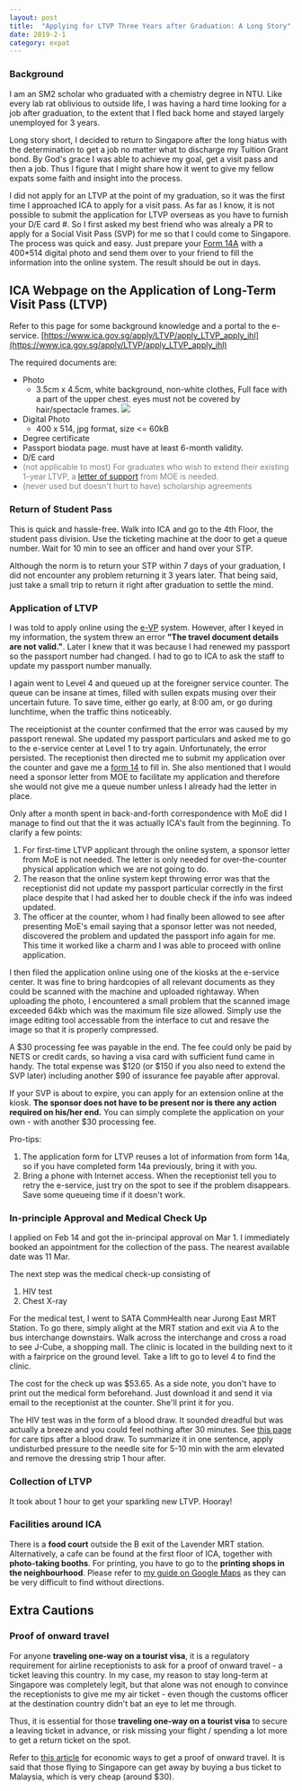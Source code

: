 ```yaml
---
layout: post
title:  "Applying for LTVP Three Years after Graduation: A Long Story"
date: 2019-2-1
category: expat
---
```

### Background
I am an SM2 scholar who graduated with a chemistry degree in NTU. Like every lab rat oblivious to outside life, I was having a hard time looking for a job after graduation, to the extent that I fled back home and stayed largely unemployed for 3 years.

Long story short, I decided to return to Singapore after the long hiatus with the determination to get a job no matter what to discharge my Tuition Grant bond. By God's grace I was able to achieve my goal, get a visit pass and then a job. Thus I figure that I might share how it went to give my fellow expats some faith and insight into the process.

I did not apply for an LTVP at the point of my graduation, so it was the first time I approached ICA to apply for a visit pass. As far as I know, it is not possible to submit the application for LTVP overseas as you have to furnish your D/E card #. So I first asked my best friend who was alrealy a PR to apply for a Social Visit Pass (SVP) for me so that I could come to Singapore. The process was quick and easy. Just prepare your [Form 14A](https://www.ica.gov.sg/docs/default-source/ica/forms/form14a.pdf) with a 400*514 digital photo and send them over to your friend to fill the information into the online system. The result should be out in days.

## ICA Webpage on the Application of Long-Term Visit Pass (LTVP)
Refer to this page for some background knowledge and a portal to the e-service.
[https://www.ica.gov.sg/apply/LTVP/apply_LTVP_apply_ihl](https://www.ica.gov.sg/apply/LTVP/apply_LTVP_apply_ihl)

The required documents are:
* Photo
  * 3.5cm x 4.5cm, white background, non-white clothes, Full face with a part of the upper chest. eyes must not be covered by hair/spectacle frames. 
  ![](/organizedchaos/public/portrait.png)
* Digital Photo
  * 400 x 514, jpg format, size <= 60kB
* Degree certificate
* Passport biodata page. must have at least 6-month validity.
* D/E card
* <span style="color:grey"> (not applicable to most) For graduates who wish to extend their existing 1-year LTVP, a [letter of support](https://tgonline.moe.gov.sg/docs/F-UnemploymentAndLTVP%20Extension.pdf) from MOE is needed. </span>
* <span style="color:grey">(never used but doesn't hurt to have) scholarship agreements</span>

### Return of Student Pass
This is quick and hassle-free. Walk into ICA and go to the 4th Floor, the student pass division. Use the ticketing machine at the door to get a queue number. Wait for 10 min to see an officer and hand over your STP.

Although the norm is to return your STP within 7 days of your graduation, I did not encounter any problem returning it 3 years later. That being said, just take a small trip to return it right after graduation to settle the mind.

### Application of LTVP
I was told to apply online using the [e-VP](https://eservices.ica.gov.sg/esvclandingpage/evp) system. However, after I keyed in my information, the system threw an error __"The travel document details are not valid."__. Later I knew that it was because I had renewed my passport so the passport number had changed. I had to go to ICA to ask the staff to update my passport number manually.

I again went to Level 4 and queued up at the foreigner service counter. The queue can be insane at times, filled with sullen expats musing over their uncertain future. To save time, either go early, at 8:00 am, or go during lunchtime, when the traffic thins noticeably.

The receiptionist at the counter confirmed that the error was caused by my passport renewal. She updated my passport particulars and asked me to go to the e-service center at Level 1 to try again. Unfortunately, the error persisted. The receptionist then directed me to submit my application over the counter and gave me a [form 14](https://www.ica.gov.sg/cms/files/forms/Form14.pdf) to fill in. She also mentioned that I would need a sponsor letter from MOE to facilitate my application and therefore she would not give me a queue number unless I already had the letter in place.

Only after a month spent in back-and-forth correspondence with MoE did I manage to find out that the it was actually ICA's fault from the beginning. To clarify a few points:
1. For first-time LTVP applicant through the online system, a sponsor letter from MoE is not needed. The letter is only needed for over-the-counter physical application which we are not going to do.
2. The reason that the online system kept throwing error was that the receptionist did not update my passport particular correctly in the first place despite that I had asked her to double check if the info was indeed updated.
3. The officer at the counter, whom I had finally been allowed to see after presenting MoE's email saying that a sponsor letter was not needed, discovered the problem and updated the passport info again for me. This time it worked like a charm and I was able to proceed with online application.

I then filed the application online using one of the kiosks at the e-service center. It was fine to bring hardcopies of all relevant documents as they could be scanned with the machine and uploaded rightaway. When uploading the photo, I encountered a small problem that the scanned image exceeded 64kb which was the maximum file size allowed. Simply use the image editing tool accessable from the interface to cut and resave the image so that it is properly compressed.

A $30 processing fee was payable in the end. The fee could only be paid by NETS or credit cards, so having a visa card with sufficient fund came in handy. The total expense was $120 (or $150 if you also need to extend the SVP later) including another $90 of issurance fee payable after approval.

If your SVP is about to expire, you can apply for an extension online at the kiosk. __The sponsor does not have to be present nor is there any action required on his/her end.__ You can simply complete the application on your own - with another $30 processing fee.

Pro-tips: 
1. The application form for LTVP reuses a lot of information from form 14a, so if you have completed form 14a previously, bring it with you. 
2. Bring a phone with Internet access. When the receptionist tell you to retry the e-service, just try on the spot to see if the problem disappears. Save some queueing time if it doesn't work.


### In-principle Approval and Medical Check Up
I applied on Feb 14 and got the in-principal approval on Mar 1. I immediately booked an appointment for the collection of the pass. The nearest available date was 11 Mar.

The next step was the medical check-up consisting of
1. HIV test
2. Chest X-ray

For the medical test, I went to SATA CommHealth near Jurong East MRT Station. To go there, simply alight at the MRT station and exit via A to the bus interchange downstairs. Walk across the interchange and cross a road to see J-Cube, a shopping mall. The clinic is located in the building next to it with a fairprice on the ground level. Take a lift to go to level 4 to find the clinic.

The cost for the check up was $53.65. As a side note, you don't have to print out the medical form beforehand. Just download it and send it via email to the receptionist at the counter. She'll print it for you.

The HIV test was in the form of a blood draw. It sounded dreadful but was actually a breeze and you could feel nothing after 30 minutes. See [this page](https://healthunlocked.com/cllsupport/posts/132783026/care-tips-after-your-blood-test) for care tips after a blood draw. To summarize it in one sentence, apply undisturbed pressure to the needle site for 5-10 min with the arm elevated and remove the dressing strip 1 hour after.


### Collection of LTVP
It took about 1 hour to get your sparkling new LTVP. Hooray!

### Facilities around ICA
There is a **food court** outside the B exit of the Lavender MRT station. Alternatively, a cafe can be found at the first floor of ICA, together with **photo-taking booths**. For printing, you have to go to the **printing shops in the neighbourhood**. Please refer to [my guide on Google Maps](https://goo.gl/maps/484idruqves) as they can be very difficult to find without directions.

## Extra Cautions
### Proof of onward travel
For anyone __traveling one-way on a tourist visa__, it is a regulatory requirement for airline receptionists to ask for a proof of onward travel - a ticket leaving this country. In my case, my reason to stay long-term at Singapore was completely legit, but that alone was not enough to convince the receptionists to give me my air ticket - even though the customs officer at the destination country didn't bat an eye to let me through. 

Thus, it is essential for those __traveling one-way on a tourist visa__ to secure a leaving ticket in advance, or risk missing your flight / spending a lot more to get a return ticket on the spot.

Refer to [this article](https://expertvagabond.com/proof-of-onward-travel/) for economic ways to get a proof of onward travel. It is said that those flying to Singapore can get away by buying a bus ticket to Malaysia, which is very cheap (around $30).
